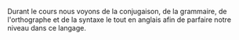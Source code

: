 Durant le cours nous voyons de la conjugaison, de la grammaire, de
l'orthographe et de la syntaxe le tout en anglais afin de parfaire notre
niveau dans ce langage.
